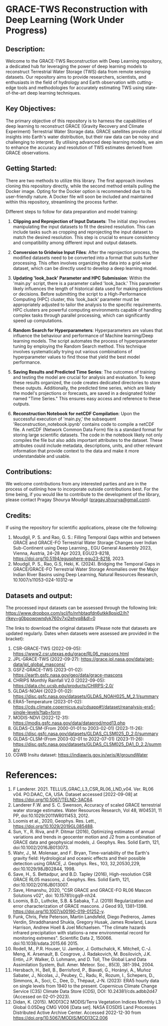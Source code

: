 # GRACE-TWS Reconstruction with Deep Learning (Work Under Progress)

## Description:
Welcome to the GRACE-TWS Reconstruction with Deep Learning repository, a dedicated hub for leveraging the power of deep learning models to reconstruct Terrestrial Water Storage (TWS) data from remote sensing datasets. Our repository aims to provide researchers, scientists, and enthusiasts in the field of hydrology and Earth observation with cutting-edge tools and methodologies for accurately estimating TWS using state-of-the-art deep learning techniques.

## Key Objectives:
The primary objective of this repository is to harness the capabilities of deep learning to reconstruct GRACE (Gravity Recovery and Climate Experiment) Terrestrial Water Storage data. GRACE satellites provide critical insights into Earth's water distribution, but their raw data can be noisy and challenging to interpret. By utilising advanced deep learning models, we aim to enhance the accuracy and resolution of TWS estimates derived from GRACE observations.

## Getting Started:
There are two methods to utilize this library. The first approach involves cloning this repository directly, while the second method entails pulling the Docker image. Opting for the Docker option is recommended due to its user-friendly nature. A Docker file will soon be included and maintained within this repository, streamlining the process further.

Different steps to follow for data preparation and model training:

1. **Clipping and Reprojection of Input Datasets**: The initial step involves manipulating the input datasets to fit the desired resolution. This can include tasks such as cropping and reprojecting the input dataset to match the desired resolution. This step is crucial to ensure consistency and compatibility among different input and output datasets.

2. **Conversion to Gridwise Input Files**: After the reprojection process, the modified datasets need to be converted into a format that suits further processing. This often involves organizing the data into a grid-wise dataset, which can be directly used to develop a deep learning model.

3. **Updating 'look_back' Parameter and HPC Submission**: Within the 'main.py' script, there is a parameter called 'look_back.' This parameter likely influences the length of historical data used for making predictions or decisions. Before submitting the script to a High-Performance Computing (HPC) cluster, this 'look_back' parameter must be appropriately adjusted to tailor the analysis to the specific requirements. HPC clusters are powerful computing environments capable of handling complex tasks through parallel processing, which can significantly speed up computations.

4. **Random Search for Hyperparameters**: Hyperparameters are values that influence the behaviour and performance of Machine learning/Deep learning models. The script automates the process of hyperparameter tuning by employing the Random Search method. This technique involves systematically trying out various combinations of hyperparameter values to find those that yield the best model performance.

5. **Saving Results and Predicted Time Series**: The outcomes of training and testing the model are crucial for analysis and evaluation. To keep these results organized, the code creates dedicated directories to store these outputs. Additionally, the predicted time series, which are likely the model's projections or forecasts, are saved in a designated folder named "Time Series." This ensures easy access and reference to these outputs.

6. **Reconstruction Notebook for netCDF Compilation**: Upon the successful execution of 'main.py,' the subsequent 'Reconstruction_notebook.ipynb' contains code to compile a netCDF file. A netCDF (Network Common Data Form) file is a standard format for storing large scientific datasets. The code in the notebook likely not only compiles the file but also adds important attributes to the dataset. These attributes could include metadata, descriptions, units, and other relevant information that provide context to the data and make it more understandable and usable.

## Contributions:
We welcome contributions from any interested parties and are in the process of outlining how to incorporate outside contributions best. For the time being, if you would like to contribute to the development of the library, please contact Pragay Shourya Moudgil (pragay.shourya@gmail.com).

## Credits:
If using the repository for scientific applications, please cite the following: 
1. Moudgil, P. S. and Rao, G. S.: Filling Temporal Gaps within and between GRACE and GRACE-FO Terrestrial Water Storage Changes over Indian Sub-Continent using Deep Learning., EGU General Assembly 2023, Vienna, Austria, 24–28 Apr 2023, EGU23-8218, https://doi.org/10.5194/egusphere-egu23-8218, 2023.
2. Moudgil, P. S., Rao, G.S, Heki, K. (2024). Bridging the Temporal Gaps in GRACE/GRACE-FO Terrestrial Water Storage Anomalies over the Major Indian River Basins using Deep Learning, Natural Resources Research, 10.1007/s11053-024-10312-w

## Datasets and output:
The processed input datasets can be assessed through the following link: https://www.dropbox.com/scl/fo/nrhbtaqfdn6utkk8psid2/h?rlkey=g0bpowowndyk760v7xj2ehyq8&dl=0

The links to download the original datasets (Please note that datasets are updated regularly. Dates when datasets were assessed are provided in the bracket):
1. CSR-GRACE-TWS (2022-09-05): https://www2.csr.utexas.edu/grace/RL06_mascons.html
2. JPL-GRACE-TWS (2022-09-27): https://grace.jpl.nasa.gov/data/get-data/jpl_global_mascons/
3. GSFZ-GRACE-TWS (2023-01-02): https://earth.gsfc.nasa.gov/geo/data/grace-mascons
4. CHRIPS Monthly Rainfall V2.0 (2022-09-05): https://data.chc.ucsb.edu/products/CHIRPS-2.0/
5. GLDAS-NOAH (2023-01-02): https://disc.gsfc.nasa.gov/datasets/GLDAS_NOAH025_M_2.1/summary
6. ERA5-Temperature (2023-01-02): https://cds.climate.copernicus.eu/cdsapp#!/dataset/reanalysis-era5-single-levels?tab=form
7. MODIS-NDVI (2022-12-31): https://modis.gsfc.nasa.gov/data/dataprod/mod13.php
8. GLDAS-CLSM-(From 2000-01-01 to 2003-02-01) (2023-11-26): https://disc.gsfc.nasa.gov/datasets/GLDAS_CLSM025_D_2.0/summary
9. GLDAS-CLSM-(From 2003-02-01 to 2022-07-01) (2023-11-26): https://disc.gsfc.nasa.gov/datasets/GLDAS_CLSM025_DA1_D_2.2/summary
10. CGWB Insitu dataset: https://indiawris.gov.in/wris/#/groundWater

# References:
1. F Landerer. 2021. TELLUS_GRAC_L3_CSR_RL06_LND_v04. Ver. RL06 v04. PO.DAAC, CA, USA. Dataset accessed [2022-09-08] at https://doi.org/10.5067/TELND-3AC64.
2. Landerer F.W. and S. C. Swenson, Accuracy of scaled GRACE terrestrial water storage estimates. Water Resources Research, Vol 48, W04531, 11 PP, doi:10.1029/2011WR011453, 2012.
3. Loomis et al., 2020, Geophys. Res. Lett., https://doi.org/10.1029/2019GL085488.
4. Sun, Y., R. Riva, and P. Ditmar (2016), Optimizing estimates of annual variations and trends in geocenter motion and J2 from a combination of GRACE data and geophysical models, J. Geophys. Res. Solid Earth, 121, doi:10.1002/2016JB013073.
5. Wahr, J., M. Molenaar, and F. Bryan, Time-variability of the Earth's gravity field: Hydrological and oceanic effects and their possible detection using GRACE, J. Geophys. Res., 103, 32,20530,229, doi:10.1029/98JB02844, 1998.
6. Save, H., S. Bettadpur, and B.D. Tapley (2016), High-resolution CSR GRACE RL05 mascons, J. Geophys. Res. Solid Earth, 121, doi:10.1002/2016JB013007.
7. Save, Himanshu, 2020, "CSR GRACE and GRACE-FO RL06 Mascon Solutions v02", doi: 10.15781/cgq9-nh24.
8. Loomis, B.D., Luthcke, S.B. & Sabaka, T.J. (2019) Regularization and error characterization of GRACE mascons. J Geod 93, 1381–1398. https://doi.org/10.1007/s00190-019-01252-y.
9. Funk, Chris, Pete Peterson, Martin Landsfeld, Diego Pedreros, James Verdin, Shraddhanand Shukla, Gregory Husak, James Rowland, Laura Harrison, Andrew Hoell & Joel Michaelsen. "The climate hazards infrared precipitation with stations-a new environmental record for monitoring extremes". Scientific Data 2, 150066. doi:10.1038/sdata.2015.66 2015.
10. Rodell, M., P.R. Houser, U. Jambor, J. Gottschalck, K. Mitchell, C.-J. Meng, K. Arsenault, B. Cosgrove, J. Radakovich, M. Bosilovich, J.K. Entin, J.P. Walker, D. Lohmann, and D. Toll, The Global Land Data Assimilation System, Bull. Amer. Meteor. Soc., 85(3), 381-394, 2004.
11. Hersbach, H., Bell, B., Berrisford, P., Biavati, G., Horányi, A., Muñoz Sabater, J., Nicolas, J., Peubey, C., Radu, R., Rozum, I., Schepers, D., Simmons, A., Soci, C., Dee, D., Thépaut, J-N. (2023): ERA5 hourly data on single levels from 1940 to the present. Copernicus Climate Change Service (C3S) Climate Data Store (CDS), DOI: 10.24381/cds.adbb2d47 (Accessed on 02-01-2023).
12. Didan, K. (2015). MOD13C2 MODIS/Terra Vegetation Indices Monthly L3 Global 0.05Deg CMG V006 [Data set]. NASA EOSDIS Land Processes Distributed Active Archive Center. Accessed 2022-12-30 from https://doi.org/10.5067/MODIS/MOD13C2.006


